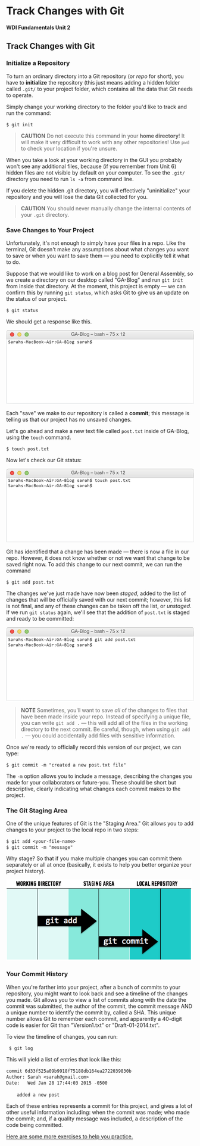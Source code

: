 # Track Changes with Git

**WDI Fundamentals Unit 2**

## Track Changes with Git

### Initialize a Repository

To turn an ordinary directory into a Git repository \(or _repo_ for short\), you have to **initialize** the repository \(this just means adding a hidden folder called `.git/` to your project folder, which contains all the data that Git needs to operate.

Simply change your working directory to the folder you'd like to track and run the command:

```text
$ git init
```

> **CAUTION** Do not execute this command in your **home directory**! It will make it very difficult to work with any other repositories! Use `pwd` to check your location if you're unsure.

When you take a look at your working directory in the GUI you probably won't see any additional files, because \(if you remember from Unit 6\) hidden files are not visible by default on your computer. To see the `.git/` directory you need to run `ls -a` from command line.

If you delete the hidden .git directory, you will effectively "uninitialize" your repository and you will lose the data Git collected for you.

> **CAUTION** You should never manually change the internal contents of your `.git` directory.

### Save Changes to Your Project

Unfortunately, it's not enough to simply have your files in a repo. Like the terminal, Git doesn't make any assumptions about what changes you want to save or when you want to save them — you need to explicitly tell it what to do.

Suppose that we would like to work on a blog post for General Assembly, so we create a directory on our desktop called "GA-Blog" and run `git init` from inside that directory. At the moment, this project is empty — we can confirm this by running `git status`, which asks Git to give us an update on the status of our project.

```text
$ git status
```

We should get a response like this.

![](../../.gitbook/assets/git-status.gif)

Each "save" we make to our repository is called a **commit**; this message is telling us that our project has no unsaved changes.

Let's go ahead and make a new text file called `post.txt` inside of GA-Blog, using the `touch` command.

```text
$ touch post.txt
```

Now let's check our Git status:

![](../../.gitbook/assets/git-status-untracked.gif)

Git has identified that a change has been made — there is now a file in our repo. However, it does not know whether or not we want that change to be saved right now. To add this change to our next commit, we can run the command

```text
$ git add post.txt
```

The changes we've just made have now been _staged_, added to the list of changes that will be officially saved with our next commit; however, this list is not final, and any of these changes can be taken off the list, or _unstaged_. If we run `git status` again, we'll see that the addition of `post.txt` is staged and ready to be committed:

![](../../.gitbook/assets/git-status-staged%20%281%29.gif)

> **NOTE** Sometimes, you'll want to save _all_ of the changes to files that have been made inside your repo. Instead of specifying a unique file, you can write `git add .` — this will add all of the files in the working directory to the next commit. Be careful, though, when using `git add .` — you could accidentally add files with sensitive information.

Once we're ready to officially record this version of our project, we can type:

```text
$ git commit -m "created a new post.txt file"
```

The `-m` option allows you to include a message, describing the changes you made for your collaborators or future-you. These should be short but descriptive, clearly indicating what changes each commit makes to the project.

### The Git Staging Area

One of the unique features of Git is the "Staging Area." Git allows you to add changes to your project to the local repo in two steps:

```text
$ git add <your-file-name>
$ git commit -m "message"
```

Why stage? So that if you make multiple changes you can commit them separately or all at once \(basically, it exists to help you better organize your project history\).

![](../../.gitbook/assets/git-add-commit%20%281%29.png)

### Your Commit History

When you're farther into your project, after a bunch of commits to your repository, you might want to look back and see a timeline of the changes you made. Git allows you to view a list of commits along with the date the commit was submitted, the author of the commit, the commit message AND a unique number to identify the commit by, called a SHA. This unique number allows Git to remember each commit, and apparently a 40-digit code is easier for Git than "Version1.txt" or "Draft-01-2014.txt".

To view the timeline of changes, you can run:

```text
 $ git log
```

This will yield a list of entries that look like this:

```text
commit 6d33f525a09b9918f75188db164ea2722039830b
Author: Sarah <sarah@gmail.com>
Date:   Wed Jan 28 17:44:03 2015 -0500

    added a new post
```

Each of these entries represents a commit for this project, and gives a lot of other useful information including: when the commit was made; who made the commit; and, if a quality message was included, a description of the code being committed.

[Here are some more exercises to help you practice.](track-changes-with-git-exercise.md)


